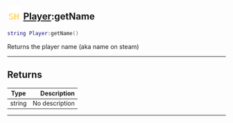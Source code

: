 ## <img src="../../.gitbook/assets/shared.png" width="32" height="32" /> [Player](../player/README.md):getName

```lua
string Player:getName()
```

Returns the player name (aka name on steam)<br>

-----------------
## Returns

| Type   | Description |
| ------ | ----------: |
| string | No description |


--------